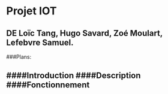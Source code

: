 Projet IOT
==

DE Loïc Tang, Hugo Savard, Zoé Moulart, Lefebvre Samuel. 
--


###Plans:

####Introduction
####Description
####Fonctionnement
-----------------